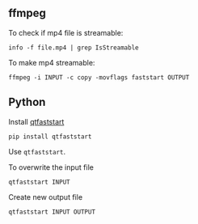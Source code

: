 ## ffmpeg

To check if mp4 file is streamable:

    info -f file.mp4 | grep IsStreamable

To make mp4 streamable:

    ffmpeg -i INPUT -c copy -movflags faststart OUTPUT

## Python

Install [qtfaststart](https://github.com/danielgtaylor/qtfaststart)
    
    pip install qtfaststart

Use `qtfaststart`. 

To overwrite the input file
    
    qtfaststart INPUT 


Create new output file

    qtfaststart INPUT OUTPUT


